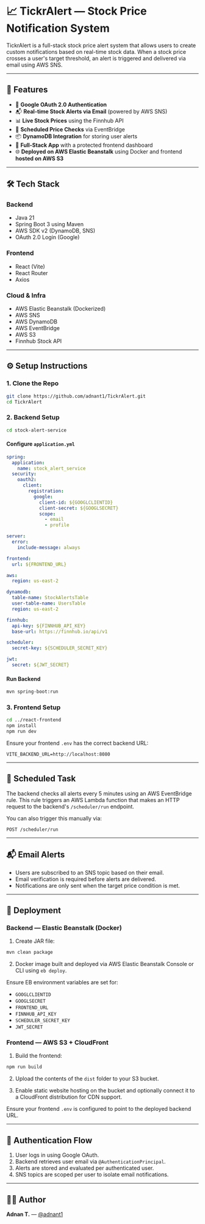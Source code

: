 # 📈 TickrAlert — Stock Price Notification System

TickrAlert is a full-stack stock price alert system that allows users to create custom notifications based on real-time stock data. When a stock price crosses a user's target threshold, an alert is triggered and delivered via email using AWS SNS.

---

## 🚀 Features

- 🔐 **Google OAuth 2.0 Authentication**
- 📬 **Real-time Stock Alerts via Email** (powered by AWS SNS)
- 📊 **Live Stock Prices** using the Finnhub API
- 📅 **Scheduled Price Checks** via EventBridge
- 📦 **DynamoDB Integration** for storing user alerts
- 🧼 **Full-Stack App** with a protected frontend dashboard
- 🌐 **Deployed on AWS Elastic Beanstalk** using Docker and frontend **hosted on AWS S3**

---

## 🛠️ Tech Stack

### Backend

- Java 21
- Spring Boot 3 using Maven
- AWS SDK v2 (DynamoDB, SNS)
- OAuth 2.0 Login (Google)

### Frontend

- React (Vite)
- React Router
- Axios

### Cloud & Infra

- AWS Elastic Beanstalk (Dockerized)
- AWS SNS
- AWS DynamoDB
- AWS EventBridge
- AWS S3
- Finnhub Stock API

---

## ⚙️ Setup Instructions

### 1. Clone the Repo

```bash
git clone https://github.com/adnant1/TickrAlert.git
cd TickrAlert
```

### 2. Backend Setup

```bash
cd stock-alert-service
```

#### Configure `application.yml`

```yaml
spring:
  application:
    name: stock_alert_service
  security:
    oauth2:
      client:
        registration:
          google:
            client-id: ${GOOGLCLIENTID}
            client-secret: ${GOOGLSECRET}
            scope:
              - email
              - profile

server:
  error:
    include-message: always

frontend:
  url: ${FRONTEND_URL}

aws:
  region: us-east-2

dynamodb:
  table-name: StockAlertsTable
  user-table-name: UsersTable
  region: us-east-2

finnhub:
  api-key: ${FINNHUB_API_KEY}
  base-url: https://finnhub.io/api/v1

scheduler:
  secret-key: ${SCHEDULER_SECRET_KEY}

jwt:
  secret: ${JWT_SECRET}
```

#### Run Backend

```bash
mvn spring-boot:run
```

### 3. Frontend Setup

```bash
cd ../react-frontend
npm install
npm run dev
```

Ensure your frontend `.env` has the correct backend URL:

```env
VITE_BACKEND_URL=http://localhost:8080
```

---

## 🧪 Scheduled Task

The backend checks all alerts every 5 minutes using an AWS EventBridge rule. This rule triggers an AWS Lambda function that makes an HTTP request to the backend's `/scheduler/run` endpoint.

You can also trigger this manually via:

```httphttp
POST /scheduler/run
```

---

## 📬 Email Alerts

- Users are subscribed to an SNS topic based on their email.
- Email verification is required before alerts are delivered.
- Notifications are only sent when the target price condition is met.

---

## 🐳 Deployment

### Backend — Elastic Beanstalk (Docker)

1. Create JAR file:

```bash
mvn clean package
```

2. Docker image built and deployed via AWS Elastic Beanstalk Console or CLI using `eb deploy`.

Ensure EB environment variables are set for:

- `GOOGLCLIENTID`
- `GOOGLSECRET`
- `FRONTEND_URL`
- `FINNHUB_API_KEY`
- `SCHEDULER_SECRET_KEY`
- `JWT_SECRET`

### Frontend — AWS S3 + CloudFront

1. Build the frontend:

```bash
npm run build
```

2. Upload the contents of the `dist` folder to your S3 bucket.

3. Enable static website hosting on the bucket and optionally connect it to a CloudFront distribution for CDN support.

Ensure your frontend `.env` is configured to point to the deployed backend URL.

---

## 🔐 Authentication Flow

1. User logs in using Google OAuth.
2. Backend retrieves user email via `@AuthenticationPrincipal`.
3. Alerts are stored and evaluated per authenticated user.
4. SNS topics are scoped per user to isolate email notifications.

---

## 👨‍💻 Author

**Adnan T.** — [@adnant1](https://github.com/adnant1)

